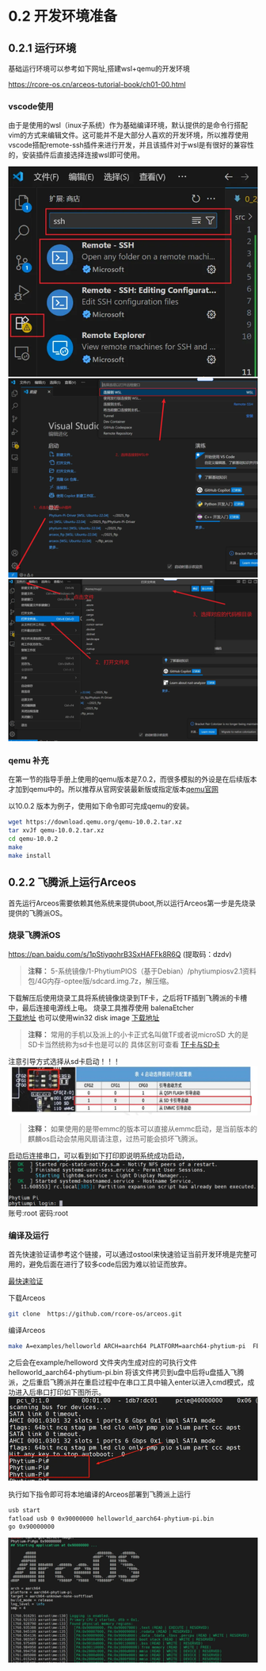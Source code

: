 # 0.2 开发环境准备

## 0.2.1 运行环境

基础运行环境可以参考如下网址,搭建wsl+qemu的开发环境

<https://rcore-os.cn/arceos-tutorial-book/ch01-00.html>

### vscode使用
由于是使用的wsl（inux子系统）作为基础编译环境，默认提供的是命令行搭配vim的方式来编辑文件。这可能并不是大部分人喜欢的开发环境，所以推荐使用vscode搭配remote-ssh插件来进行开发，并且该插件对于wsl是有很好的兼容性的，安装插件后直接选择连接wsl即可使用。
<p align="center">
  <img src="../resource/img/0_2_1_1_install_remote_ssh.png" alt="安装remote-ssh插件" width="600"/>
  <img src="../resource/img/0_2_1_2_connect_wsl.png" alt="连接到wsl" width="600"/>
  <img src="../resource/img/0_2_1_3_open_remote_folder.png" alt="打开远程文件夹" width="600"/>
</p>

### qemu 补充
在第一节的指导手册上使用的qemu版本是7.0.2，而很多模拟的外设是在后续版本才加到qemu中的。所以推荐从官网安装最新版或指定版本[qemu官网](https://www.qemu.org/download)

以10.0.2 版本为例子，使用如下命令即可完成qemu的安装。

```bash
wget https://download.qemu.org/qemu-10.0.2.tar.xz
tar xvJf qemu-10.0.2.tar.xz
cd qemu-10.0.2
make
make install
```

## 0.2.2 飞腾派上运行Arceos
首先运行Arceos需要依赖其他系统来提供uboot,所以运行Arceos第一步是先烧录提供的飞腾派OS。

### 烧录飞腾派OS
<https://pan.baidu.com/s/1pStiyqohrB3SxHAFFk8R6Q>  (提取码：dzdv)
> **注释：** 5-系统镜像/1-PhytiumPIOS（基于Debian）/phytiumpiosv2.1资料包/4G内存-optee版/sdcard.img.7z，解压缩。

下载解压后使用烧录工具将系统镜像烧录到TF卡，之后将TF插到飞腾派的卡槽中，最后连接电源线上电。
烧录工具推荐使用 balenaEtcher  
[下载地址](https://etcher.balena.io/)
也可以使用win32 disk image 
[下载地址](https://sourceforge.net/projects/win32diskimager/)

> **注释：** 常用的手机以及派上的小卡正式名叫做TF或者说microSD 大的是SD卡当然统称为sd卡也是可以的  具体区别可查看
[TF卡与SD卡](https://www.sd-nand.com/news/technology/312.html)

注意引导方式选择从sd卡启动！！！
![启动模式](../resource/img/0_2_2_1_start_mode_table.png)

> **注释：**  如果使用的是带emmc的版本可以直接从emmc启动，是当前版本的麒麟os启动会禁用风扇请注意，过热可能会损坏飞腾派。

启动后连接串口，可以看到如下打印即说明系统成功启动，
![phyiumpi](../resource/img/0_2_2_4_start_phyiumpios.png)
账号:root
密码:root

### 编译及运行
首先快速验证请参考这个链接，可以通过ostool来快速验证当前开发环境是完整可用的，避免后面在进行了较多code后因为难以验证而放弃。

[最快速验证](https://github.com/qclic/phytium-mci/blob/main/docs/%E9%A3%9E%E8%85%BE%E6%B4%BESDMMC%E5%BC%80%E5%8F%91.md#%E6%9C%80%E7%AE%80%E4%BB%A3%E7%A0%81%E6%B5%8B%E8%AF%95%E6%96%B9%E5%BC%8F
)

下载Arceos

```bash
git clone  https://github.com/rcore-os/arceos.git
```

编译Arceos

```bash
make A=examples/helloworld ARCH=aarch64 PLATFORM=aarch64-phytium-pi  FEARURES="irq" SMP=4 LOG=info
```

之后会在example/helloword 文件夹内生成对应的可执行文件helloworld_aarch64-phytium-pi.bin
将该文件拷贝到u盘中后将u盘插入飞腾派，之后重启飞腾派并在重启过程中在串口工具中输入enter以进入cmd模式，成功进入后串口打印如下图所示。
![命令行模式](../resource/img/0_2_2_2_enter_cmd_mode.png)

执行如下指令即可将本地编译的Arceos部署到飞腾派上运行

```bash
usb start
fatload usb 0 0x90000000 helloworld_aarch64-phytium-pi.bin
go 0x90000000
```

![运行Arceos](../resource/img/0_2_2_3_start_Arceos.png)